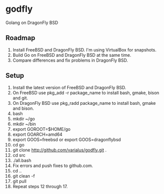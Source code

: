 godfly
======

Golang on DragonFly BSD

Roadmap
-------

1. Install FreeBSD and DragonFly BSD. I'm using VirtualBox for snapshots.
2. Build Go on FreeBSD and DragonFly BSD at the same time.
3. Compare differences and fix problems in DragonFly BSD.

Setup
-----

1. Install the latest version of FreeBSD and DragonFly BSD.
2. On FreeBSD use pkg_add -r package_name to install bash, gmake, bison and git.
3. On DragonFly BSD use pkg_radd package_name to install bash, gmake and bison.
4. bash
5. mkdir ~/go
6. mkdir ~/bin
7. export GOROOT=$HOME/go
8. export GOARCH=amd64
9. export GOOS=freebsd or export GOOS=dragonflybsd
10. cd go
11. git clone http://github.com/varialus/godfly.git .
12. cd src
13. ./all.bash
14. Fix errors and push fixes to github.com.
15. cd ..
16. git clean -f
17. git pull
18. Repeat steps 12 through 17.
